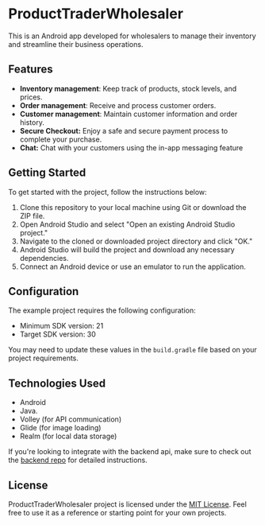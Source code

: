 # ProductTraderWholesaler

This is an Android app developed for wholesalers to manage their inventory and streamline their business operations.

## Features

-  **Inventory management**: Keep track of products, stock levels, and prices.
-  **Order management**: Receive and process customer orders.
-  **Customer management**: Maintain customer information and order history.
-  **Secure Checkout:** Enjoy a safe and secure payment process to complete your purchase.
-  **Chat:** Chat with your customers using the in-app messaging feature

## Getting Started

To get started with the project, follow the instructions below:

1. Clone this repository to your local machine using Git or download the ZIP file.
2. Open Android Studio and select "Open an existing Android Studio project."
3. Navigate to the cloned or downloaded project directory and click "OK."
4. Android Studio will build the project and download any necessary dependencies.
5. Connect an Android device or use an emulator to run the application.


## Configuration

The example project requires the following configuration:

- Minimum SDK version: 21
- Target SDK version: 30

You may need to update these values in the `build.gradle` file based on your project requirements.


## Technologies Used

- Android
- Java.
- Volley (for API communication)
- Glide (for image loading)
- Realm (for local data storage)

If you're looking to integrate with the backend api, make sure to check out the  [backend repo](https://github.com/cgardesey/product_trader_apps_backend) for detailed instructions.

## License

ProductTraderWholesaler project is licensed under the [MIT License](https://opensource.org/licenses/MIT). Feel free to use it as a reference or starting point for your own projects.
